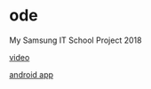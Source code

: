 # ode
My Samsung IT School Project 2018

[video](https://drive.google.com/file/d/1t1w9v_NkoUMaMzt0EOJsZh3A8vWUyluQ/view?usp=sharing)

[android app](https://drive.google.com/open?id=15mOXlmRNsrS3ToJDTzM9QRvAPZWXqmYd)
